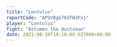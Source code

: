 ```yaml
---
title: "Lentulus"
reportCode: "AP9VBgb76dTW3Fxj"
player: "Lentulus"
fight: "Attumen the Huntsman"
date: 2021-08-30T19:10:09.637000+00:00
---
```

